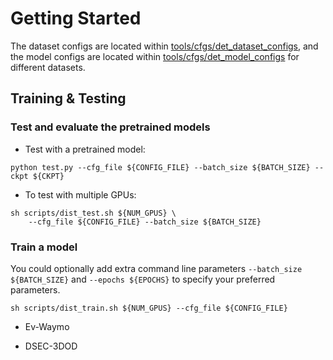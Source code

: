 # Getting Started
The dataset configs are located within [tools/cfgs/det_dataset_configs](../detection/tools/cfgs/dataset_configs), 
and the model configs are located within [tools/cfgs/det_model_configs](../detection/tools/cfgs/det_model_configs) for different datasets. 

## Training & Testing
### Test and evaluate the pretrained models
* Test with a pretrained model: 
```shell script
python test.py --cfg_file ${CONFIG_FILE} --batch_size ${BATCH_SIZE} --ckpt ${CKPT}
```

* To test with multiple GPUs:
```shell script
sh scripts/dist_test.sh ${NUM_GPUS} \
    --cfg_file ${CONFIG_FILE} --batch_size ${BATCH_SIZE}
```

### Train a model
You could optionally add extra command line parameters `--batch_size ${BATCH_SIZE}` and `--epochs ${EPOCHS}` to specify your preferred parameters. 
```shell script
sh scripts/dist_train.sh ${NUM_GPUS} --cfg_file ${CONFIG_FILE}
```

* Ev-Waymo

* DSEC-3DOD
